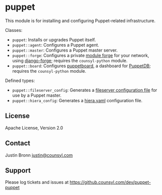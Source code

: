 puppet
======

This module is for installing and configuring Puppet-related infrastructure.

Classes:

* `puppet`: Installs or upgrades Puppet itself.
* `puppet::agent`: Configures a Puppet agent.
* `puppet::master`: Configures a Puppet master server.
* `puppet::forge`: Configures a private [module forge](https://forge.puppetlabs.com) for your network, using [django-forge](https://github.com/jbronn/django-forge); requires the `counsyl-python` module.
* `puppet::board`: Configures [puppetboard](https://github.com/nedap/puppetboard), a dashboard for [PuppetDB](https://docs.puppetlabs.com/puppetdb/); requires the `counsyl-python` module.

Defined types:

* `puppet::fileserver_config`: Generates a [fileserver configuration file](http://docs.puppetlabs.com/guides/file_serving.html) for use by a Puppet master.
* `puppet::hiera_config`: Generates a [hiera.yaml](http://docs.puppetlabs.com/hiera/1/configuring.html) configuration file.


License
-------

Apache License, Version 2.0

Contact
-------

Justin Bronn <justin@counsyl.com>

Support
-------

Please log tickets and issues at https://github.counsyl.com/dev/puppet-puppet
